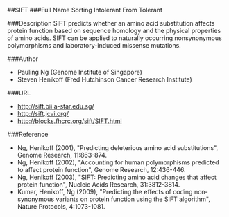 ##SIFT
###Full Name
Sorting Intolerant From Tolerant

###Description
SIFT predicts whether an amino acid substitution affects protein function based on sequence homology and the physical properties of amino acids. SIFT can be applied to naturally occurring nonsynonymous polymorphisms and laboratory-induced missense mutations.

###Author
* Pauling Ng (Genome Institute of Singapore)
* Steven Henikoff (Fred Hutchinson Cancer Research Institute)

###URL
* http://sift.bii.a-star.edu.sg/
* http://sift.jcvi.org/
* http://blocks.fhcrc.org/sift/SIFT.html

###Reference
* Ng, Henikoff (2001), "Predicting deleterious amino acid substitutions", Genome Research, 11:863-874.
* Ng, Henikoff (2002), "Accounting for human polymorphisms predicted to affect protein function", Genome Research, 12:436-446.
* Ng, Henikoff (2003), "SIFT: Predicting amino acid changes that affect protein function", Nucleic Acids Research, 31:3812-3814.
* Kumar, Henikoff, Ng (2009), "Predicting the effects of coding non-synonymous variants on protein function using the SIFT algorithm", Nature Protocols, 4:1073-1081.


